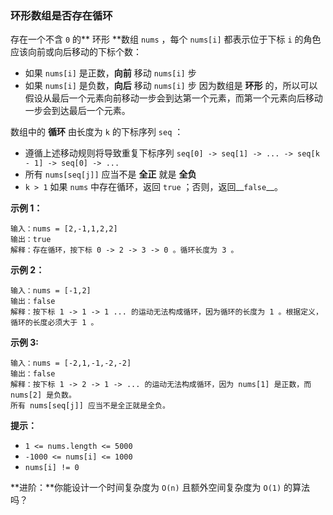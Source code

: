 ### 环形数组是否存在循环 ###
存在一个不含 `0` 的** 环形 **数组 `nums` ，每个 `nums[i]` 都表示位于下标 `i` 的角色应该向前或向后移动的下标个数：

* 如果 `nums[i]` 是正数，**向前** 移动 `nums[i]` 步
* 如果 `nums[i]` 是负数，**向后** 移动 `nums[i]` 步
因为数组是 **环形** 的，所以可以假设从最后一个元素向前移动一步会到达第一个元素，而第一个元素向后移动一步会到达最后一个元素。

数组中的 **循环** 由长度为 `k` 的下标序列 `seq` ：

* 遵循上述移动规则将导致重复下标序列 `seq[0] -> seq[1] -> ... -> seq[k - 1] -> seq[0] -> ...`
* 所有 `nums[seq[j]]` 应当不是 **全正** 就是 **全负**
* `k > 1`
如果 `nums` 中存在循环，返回 `true` ；否则，返回__`false`__。



**示例 1：**

```
输入：nums = [2,-1,1,2,2]
输出：true
解释：存在循环，按下标 0 -> 2 -> 3 -> 0 。循环长度为 3 。
```

**示例 2：**

```
输入：nums = [-1,2]
输出：false
解释：按下标 1 -> 1 -> 1 ... 的运动无法构成循环，因为循环的长度为 1 。根据定义，循环的长度必须大于 1 。
```

**示例 3:**

```
输入：nums = [-2,1,-1,-2,-2]
输出：false
解释：按下标 1 -> 2 -> 1 -> ... 的运动无法构成循环，因为 nums[1] 是正数，而 nums[2] 是负数。
所有 nums[seq[j]] 应当不是全正就是全负。
```



**提示：**

* `1 <= nums.length <= 5000`
* `-1000 <= nums[i] <= 1000`
* `nums[i] != 0`


**进阶：**你能设计一个时间复杂度为 `O(n)` 且额外空间复杂度为 `O(1)` 的算法吗？


